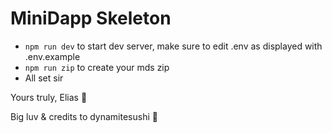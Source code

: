 # MiniDapp Skeleton

- `npm run dev` to start dev server, make sure to edit .env as displayed with .env.example
- `npm run zip` to create your mds zip
- All set sir




Yours truly, Elias 💟

Big luv & credits to dynamitesushi 🐧
